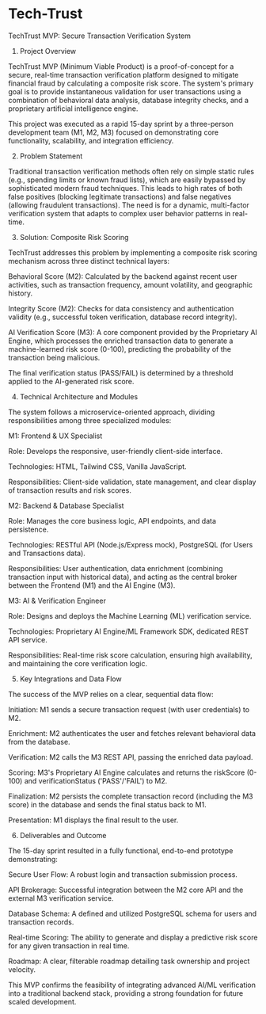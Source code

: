 # Tech-Trust
TechTrust MVP: Secure Transaction Verification System

1. Project Overview

TechTrust MVP (Minimum Viable Product) is a proof-of-concept for a secure, real-time transaction verification platform designed to mitigate financial fraud by calculating a composite risk score. The system's primary goal is to provide instantaneous validation for user transactions using a combination of behavioral data analysis, database integrity checks, and a proprietary artificial intelligence engine.

This project was executed as a rapid 15-day sprint by a three-person development team (M1, M2, M3) focused on demonstrating core functionality, scalability, and integration efficiency.

2. Problem Statement

Traditional transaction verification methods often rely on simple static rules (e.g., spending limits or known fraud lists), which are easily bypassed by sophisticated modern fraud techniques. This leads to high rates of both false positives (blocking legitimate transactions) and false negatives (allowing fraudulent transactions). The need is for a dynamic, multi-factor verification system that adapts to complex user behavior patterns in real-time.

3. Solution: Composite Risk Scoring

TechTrust addresses this problem by implementing a composite risk scoring mechanism across three distinct technical layers:

Behavioral Score (M2): Calculated by the backend against recent user activities, such as transaction frequency, amount volatility, and geographic history.

Integrity Score (M2): Checks for data consistency and authentication validity (e.g., successful token verification, database record integrity).

AI Verification Score (M3): A core component provided by the Proprietary AI Engine, which processes the enriched transaction data to generate a machine-learned risk score (0-100), predicting the probability of the transaction being malicious.

The final verification status (PASS/FAIL) is determined by a threshold applied to the AI-generated risk score.

4. Technical Architecture and Modules

The system follows a microservice-oriented approach, dividing responsibilities among three specialized modules:

M1: Frontend & UX Specialist

Role: Develops the responsive, user-friendly client-side interface.

Technologies: HTML, Tailwind CSS, Vanilla JavaScript.

Responsibilities: Client-side validation, state management, and clear display of transaction results and risk scores.

M2: Backend & Database Specialist

Role: Manages the core business logic, API endpoints, and data persistence.

Technologies: RESTful API (Node.js/Express mock), PostgreSQL (for Users and Transactions data).

Responsibilities: User authentication, data enrichment (combining transaction input with historical data), and acting as the central broker between the Frontend (M1) and the AI Engine (M3).

M3: AI & Verification Engineer

Role: Designs and deploys the Machine Learning (ML) verification service.

Technologies: Proprietary AI Engine/ML Framework SDK, dedicated REST API service.

Responsibilities: Real-time risk score calculation, ensuring high availability, and maintaining the core verification logic.

5. Key Integrations and Data Flow

The success of the MVP relies on a clear, sequential data flow:

Initiation: M1 sends a secure transaction request (with user credentials) to M2.

Enrichment: M2 authenticates the user and fetches relevant behavioral data from the database.

Verification: M2 calls the M3 REST API, passing the enriched data payload.

Scoring: M3's Proprietary AI Engine calculates and returns the riskScore (0-100) and verificationStatus ('PASS'/'FAIL') to M2.

Finalization: M2 persists the complete transaction record (including the M3 score) in the database and sends the final status back to M1.

Presentation: M1 displays the final result to the user.

6. Deliverables and Outcome

The 15-day sprint resulted in a fully functional, end-to-end prototype demonstrating:

Secure User Flow: A robust login and transaction submission process.

API Brokerage: Successful integration between the M2 core API and the external M3 verification service.

Database Schema: A defined and utilized PostgreSQL schema for users and transaction records.

Real-time Scoring: The ability to generate and display a predictive risk score for any given transaction in real time.

Roadmap: A clear, filterable roadmap detailing task ownership and project velocity.

This MVP confirms the feasibility of integrating advanced AI/ML verification into a traditional backend stack, providing a strong foundation for future scaled development.

